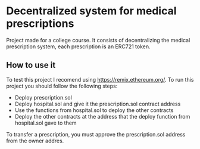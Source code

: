 # Decentralized system for medical prescriptions


Project made for a college course. It consists of decentralizing the medical prescription system, each prescription is an ERC721 token.

## How to use it

To test this project I recomend using https://remix.ethereum.org/. To run this project you should follow the following steps:

* Deploy prescription.sol
* Deploy hospital.sol and give it the prescription.sol contract address
* Use the functions from hospital.sol to deploy the other contracts
* Deploy the other contracts at the address that the deploy function from hospital.sol gave to them

To transfer a prescription, you must approve the prescription.sol address from the owner addres.
